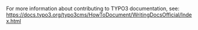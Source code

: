 For more information about contributing to TYPO3 documentation, see: https://docs.typo3.org/typo3cms/HowToDocument/WritingDocsOfficial/Index.html

